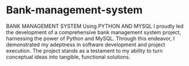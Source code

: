 # Bank-management-system
BANK MANAGEMENT SYSTEM Using PYTHON AND MYSQL
I proudly led the development of a comprehensive bank management system project, harnessing the power of Python and MySQL. Through this endeavor, I demonstrated my adeptness in software development and project execution. The project stands as a testament to my ability to turn conceptual ideas into tangible, functional solutions.
